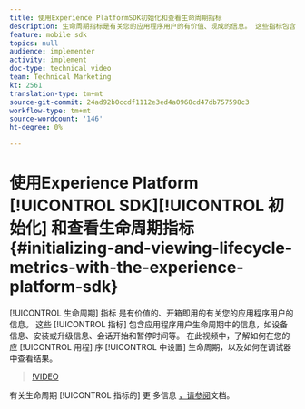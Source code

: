 ```yaml
---
title: 使用Experience PlatformSDK初始化和查看生命周期指标
description: 生命周期指标是有关您的应用程序用户的有价值、现成的信息。 这些指标包含有关应用程序用户生命周期的信息，如设备信息、安装或升级信息、会话开始和暂停时间等。 在此视频中，了解如何在应用程序中设置生命周期指标以及如何在调试器中查看结果。
feature: mobile sdk
topics: null
audience: implementer
activity: implement
doc-type: technical video
team: Technical Marketing
kt: 2561
translation-type: tm+mt
source-git-commit: 24ad92b0ccdf1112e3ed4a0968cd47db757598c3
workflow-type: tm+mt
source-wordcount: '146'
ht-degree: 0%

---
```



# 使用Experience Platform [!UICONTROL SDK][!UICONTROL 初始化] 和查看生命周期指标 {#initializing-and-viewing-lifecycle-metrics-with-the-experience-platform-sdk}

[!UICONTROL 生命周期] 指标  是有价值的、开箱即用的有关您的应用程序用户的信息。 这些 [!UICONTROL 指标] 包含应用程序用户生命周期中的信息，如设备信息、安装或升级信息、会话开始和暂停时间等。 在此视频中，了解如何在您的应 [!UICONTROL 用程] 序 [!UICONTROL 中设置] 生命周期，以及如何在调试器中查看结果。

>[!VIDEO](https://video.tv.adobe.com/v/26258/?quality=12)

有关生命周期 [!UICONTROL 指标的] 更 多信息 [，请参阅](https://aep-sdks.gitbook.io/docs/using-mobile-extensions/mobile-core/lifecycle)文档。
